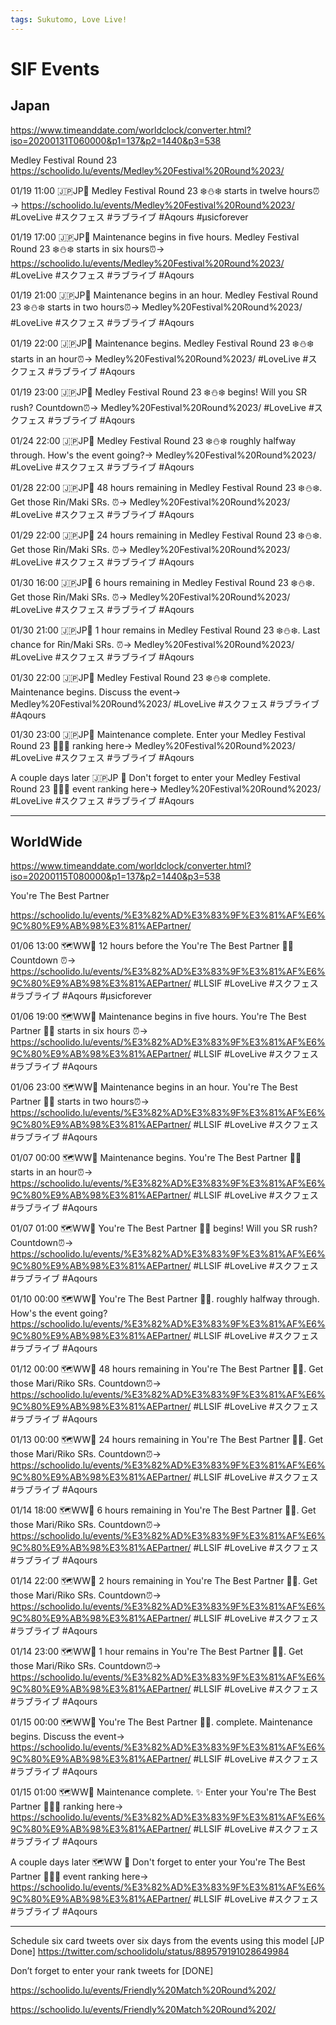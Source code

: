 ```yaml
---
tags: Sukutomo, Love Live!
---
```

# SIF Events

## Japan


https://www.timeanddate.com/worldclock/converter.html?iso=20200131T060000&p1=137&p2=1440&p3=538

Medley Festival Round 23 
https://schoolido.lu/events/Medley%20Festival%20Round%2023/

01/19 11:00
🇯🇵JP🌟 Medley Festival Round 23  ❄️⛄❄️ starts in twelve hours⏰→ https://schoolido.lu/events/Medley%20Festival%20Round%2023/ #LoveLive #スクフェス #ラブライブ #Aqours 
#μsicforever 

01/19 17:00
🇯🇵JP🌟 Maintenance begins in five hours. Medley Festival Round 23 ❄️⛄❄️ starts in six hours⏰→ https://schoolido.lu/events/Medley%20Festival%20Round%2023/ #LoveLive #スクフェス #ラブライブ #Aqours 

01/19 21:00
🇯🇵JP🌟 Maintenance begins in an hour. Medley Festival Round 23 ❄️⛄❄️ starts in two hours⏰→ Medley%20Festival%20Round%2023/ #LoveLive #スクフェス #ラブライブ #Aqours

01/19 22:00
🇯🇵JP🌟 Maintenance begins. Medley Festival Round 23 ❄️⛄❄️ starts in an hour⏰→ Medley%20Festival%20Round%2023/ #LoveLive #スクフェス #ラブライブ #Aqours

01/19 23:00
🇯🇵JP🌟 Medley Festival Round 23 ❄️⛄❄️ begins! Will you SR rush? Countdown⏰→ Medley%20Festival%20Round%2023/ #LoveLive #スクフェス #ラブライブ #Aqours

01/24 22:00
🇯🇵JP🌟 Medley Festival Round 23 ❄️⛄❄️ roughly halfway through. How's the event going?→ Medley%20Festival%20Round%2023/ #LoveLive #スクフェス #ラブライブ #Aqours

01/28 22:00
🇯🇵JP🌟 48 hours remaining in Medley Festival Round 23 ❄️⛄❄️. Get those Rin/Maki SRs. ⏰→ Medley%20Festival%20Round%2023/ #LoveLive #スクフェス #ラブライブ #Aqours

01/29 22:00
🇯🇵JP🌟 24 hours remaining in Medley Festival Round 23 ❄️⛄❄️. Get those Rin/Maki SRs. ⏰→ Medley%20Festival%20Round%2023/ #LoveLive #スクフェス #ラブライブ #Aqours

01/30 16:00
🇯🇵JP🌟 6 hours remaining in Medley Festival Round 23 ❄️⛄❄️. Get those Rin/Maki SRs. ⏰→ Medley%20Festival%20Round%2023/ #LoveLive #スクフェス #ラブライブ #Aqours

01/30 21:00
🇯🇵JP🌟 1 hour remains in Medley Festival Round 23 ❄️⛄❄️. Last chance for Rin/Maki SRs. ⏰→ Medley%20Festival%20Round%2023/ #LoveLive #スクフェス #ラブライブ #Aqours

01/30 22:00
🇯🇵JP🌟 Medley Festival Round 23 ❄️⛄❄️ complete. Maintenance begins. Discuss the event→ Medley%20Festival%20Round%2023/ #LoveLive #スクフェス #ラブライブ #Aqours

01/30 23:00
🇯🇵JP🌟 Maintenance complete. Enter your Medley Festival Round 23  🥇🥈🥉 ranking here→ Medley%20Festival%20Round%2023/ #LoveLive #スクフェス #ラブライブ #Aqours

A couple days later
🇯🇵JP 🌟 Don't forget to enter your Medley Festival Round 23  🥇🥈🥉 event ranking here→ Medley%20Festival%20Round%2023/ #LoveLive #スクフェス #ラブライブ #Aqours

***

## WorldWide


https://www.timeanddate.com/worldclock/converter.html?iso=20200115T080000&p1=137&p2=1440&p3=538

You're The Best Partner

https://schoolido.lu/events/%E3%82%AD%E3%83%9F%E3%81%AF%E6%9C%80%E9%AB%98%E3%81%AEPartner/

01/06 13:00
🗺WW🌟 12 hours before the You're The Best Partner 🎹✨ Countdown ⏰→ https://schoolido.lu/events/%E3%82%AD%E3%83%9F%E3%81%AF%E6%9C%80%E9%AB%98%E3%81%AEPartner/ #LLSIF #LoveLive #スクフェス #ラブライブ #Aqours 
#μsicforever

01/06 19:00
🗺WW🌟 Maintenance begins in five hours. You're The Best Partner   🎹✨  starts in six hours ⏰→ https://schoolido.lu/events/%E3%82%AD%E3%83%9F%E3%81%AF%E6%9C%80%E9%AB%98%E3%81%AEPartner/ #LLSIF #LoveLive #スクフェス  #ラブライブ #Aqours  

01/06 23:00
🗺WW🌟 Maintenance begins in an hour. You're The Best Partner   🎹✨  starts in two hours⏰→ https://schoolido.lu/events/%E3%82%AD%E3%83%9F%E3%81%AF%E6%9C%80%E9%AB%98%E3%81%AEPartner/ #LLSIF #LoveLive #スクフェス  #ラブライブ #Aqours  

01/07 00:00
🗺WW🌟 Maintenance begins. You're The Best Partner   🎹✨  starts in an hour⏰→ https://schoolido.lu/events/%E3%82%AD%E3%83%9F%E3%81%AF%E6%9C%80%E9%AB%98%E3%81%AEPartner/ #LLSIF #LoveLive #スクフェス  #ラブライブ #Aqours  

01/07 01:00
🗺WW🌟 You're The Best Partner   🎹✨ begins! Will you SR rush? Countdown⏰→ https://schoolido.lu/events/%E3%82%AD%E3%83%9F%E3%81%AF%E6%9C%80%E9%AB%98%E3%81%AEPartner/ #LLSIF #LoveLive #スクフェス  #ラブライブ #Aqours  

01/10 00:00
🗺WW🌟 You're The Best Partner   🎹✨. roughly halfway through. How's the event going? https://schoolido.lu/events/%E3%82%AD%E3%83%9F%E3%81%AF%E6%9C%80%E9%AB%98%E3%81%AEPartner/ #LLSIF #LoveLive #スクフェス  #ラブライブ #Aqours  

01/12 00:00
🗺WW🌟 48 hours remaining in You're The Best Partner   🎹✨.  Get those Mari/Riko SRs. Countdown⏰→ https://schoolido.lu/events/%E3%82%AD%E3%83%9F%E3%81%AF%E6%9C%80%E9%AB%98%E3%81%AEPartner/ #LLSIF #LoveLive #スクフェス  #ラブライブ #Aqours  

01/13 00:00
🗺WW🌟 24 hours remaining in You're The Best Partner   🎹✨.  Get those Mari/Riko SRs. Countdown⏰→ https://schoolido.lu/events/%E3%82%AD%E3%83%9F%E3%81%AF%E6%9C%80%E9%AB%98%E3%81%AEPartner/ #LLSIF #LoveLive #スクフェス  #ラブライブ #Aqours  

01/14 18:00
🗺WW🌟 6 hours remaining in You're The Best Partner   🎹✨. Get those Mari/Riko SRs. Countdown⏰→ https://schoolido.lu/events/%E3%82%AD%E3%83%9F%E3%81%AF%E6%9C%80%E9%AB%98%E3%81%AEPartner/ #LLSIF #LoveLive #スクフェス  #ラブライブ #Aqours  

01/14 22:00
🗺WW🌟 2 hours remaining in You're The Best Partner   🎹✨. Get those Mari/Riko SRs. Countdown⏰→ https://schoolido.lu/events/%E3%82%AD%E3%83%9F%E3%81%AF%E6%9C%80%E9%AB%98%E3%81%AEPartner/ #LLSIF #LoveLive #スクフェス  #ラブライブ #Aqours  

01/14 23:00
🗺WW🌟 1 hour remains in You're The Best Partner   🎹✨. Get those Mari/Riko SRs. Countdown⏰→ https://schoolido.lu/events/%E3%82%AD%E3%83%9F%E3%81%AF%E6%9C%80%E9%AB%98%E3%81%AEPartner/ #LLSIF #LoveLive #スクフェス  #ラブライブ #Aqours  

01/15 00:00
🗺WW🌟 You're The Best Partner   🎹✨.  complete. Maintenance begins. Discuss the event→ https://schoolido.lu/events/%E3%82%AD%E3%83%9F%E3%81%AF%E6%9C%80%E9%AB%98%E3%81%AEPartner/ #LLSIF #LoveLive #スクフェス  #ラブライブ #Aqours  

01/15 01:00
🗺WW🌟 Maintenance complete. ✨ Enter your You're The Best Partner 🥇🥈🥉 ranking here→ https://schoolido.lu/events/%E3%82%AD%E3%83%9F%E3%81%AF%E6%9C%80%E9%AB%98%E3%81%AEPartner/ #LLSIF #LoveLive #スクフェス  #ラブライブ #Aqours  

A couple days later
🗺WW 🌟 Don't forget to enter your You're The Best Partner 🥇🥈🥉 event ranking here→ https://schoolido.lu/events/%E3%82%AD%E3%83%9F%E3%81%AF%E6%9C%80%E9%AB%98%E3%81%AEPartner/ #LLSIF #LoveLive #スクフェス  #ラブライブ #Aqours  




***

Schedule six card tweets over six days from the events using this model [JP Done]
https://twitter.com/schoolidolu/status/889579191028649984

Don’t forget to enter your rank tweets for [DONE]

https://schoolido.lu/events/Friendly%20Match%20Round%202/

https://schoolido.lu/events/Friendly%20Match%20Round%202/


